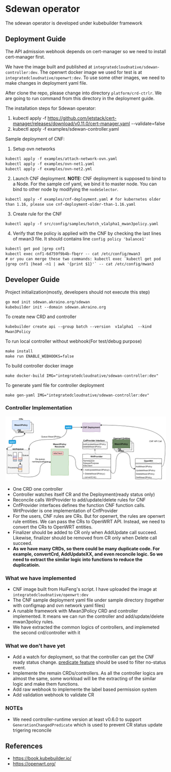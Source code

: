 # Sdewan operator

The sdewan operator is developed under kubebuilder framework

## Deployment Guide

The API admission webhook depends on cert-manager so we need to install cert-manager first.

We have the image built and published at `integratedcloudnative/sdewan-controller:dev`. The openwrt
docker image we used for test is at `integratedcloudnative/openwrt:dev`. To use some other images,
we need to make changes in deployment yaml file.

After clone the repo, please change into directory `platform/crd-ctrlr`.
We are going to run command from this directory in the deployment guide.

The installation steps for Sdewan operator:
1. kubectl apply -f https://github.com/jetstack/cert-manager/releases/download/v0.11.0/cert-manager.yaml --validate=false
2. kubectl apply -f examples/sdewan-controller.yaml

Sample deployment of CNF:
1. Setup ovn networks
  ```
  kubectl apply -f examples/attach-network-ovn.yaml
  kubectl apply -f examples/ovn-net1.yaml
  kubectl apply -f examples/ovn-net2.yml
  ```
2. Launch CNF deployment. **NOTE:** CNF deployment is supposed to bind to a Node.
  For the sample cnf yaml, we bind it to master node. You can bind to other node by modifying the `nodeSelector`.
  ```
  kubectl apply -f examples/cnf-deployment.yaml # for kubernetes older than 1.16, please use cnf-deployment-older-than-1.16.yaml
  ```
3. Create rule for the CNF
  ```
  kubectl apply -f src/config/samples/batch_v1alpha1_mwan3policy.yaml
  ```
4. Verify that the policy is applied with the CNF by checking the last lines of mwan3 file. It should contains line `config policy 'balance1'`
  ```
  kubectl get pod |grep cnf1
  kubectl exec cnf1-6d759f9b4b-fbqrr -- cat /etc/config/mwan3
  # or you can merge these two commands: kubectl exec `kubectl get pod |grep cnf1 |head -n1 | awk '{print $1}'` -- cat /etc/config/mwan3
  ```


## Developer Guide

Project initialization(mostly, developers should not execute this step)
```
go mod init sdewan.akraino.org/sdewan
kubebuilder init --domain sdewan.akraino.org
```

To create new CRD and controller
```
kubebuilder create api --group batch --version  v1alpha1  --kind  Mwan3Policy
```

To run local controller without webhook(For test/debug purpose)
```
make install
make run ENABLE_WEBHOOKS=false
```

To build controller docker image
```
make docker-build IMG="integratedcloudnative/sdewan-controller:dev"
```

To generate yaml file for controller deployment
```
make gen-yaml IMG="integratedcloudnative/sdewan-controller:dev"
```

### Controller Implementation

![sdewan_dev](diagrams/sdewan_dev.png)

- One CRD one controller
- Controller watches itself CR and the Deployment(ready status only)
- Reconcile calls WrtProvider to add/update/delete rules for CNF
- CnfProvider interfaces defines the function CNF function calls. WrtProvider is one implementation of CnfProvider
- For the users, CNF rules are CRs. But for openwrt, the rules are openwrt rule entities. We can pass the CRs to OpenWRT API. Instead, we need to convert the CRs to OpenWRT entities.
- Finalizer should be added to CR only when AddUpdate call succeed. Likewise, finalizer should be removed from CR only when Delete call succeed.
- **As we have many CRDs, so there could be many duplicate code. For example, convertCrd, AddUpdateXX, and even reconcile logic. So we need to extract the similar logic into functions to reduce the duplicatioin.**

### What we have implemented

- CNF image built from HuiFeng's script. I have uploaded the image at `integratedcloudnative/openwrt:dev`
- The CNF sample deployment yaml file under sample directory (together with configmap and ovn network yaml files)
- A runable framework with Mwan3Policy CRD and controller implemented. It means we can run the controller and add/update/delete mwan3policy rules.
- We have extracted the common logics of controllers, and implemeted the second crd/controller with it

### What we don't have yet

- Add a watch for deployment, so that the controller can get the CNF ready status change. [predicate feature](https://godoc.org/sigs.k8s.io/controller-runtime/pkg/predicate#example-Funcs) should be used to filter no-status event.
- Implemente the remain CRDs/controllers. As all the controller logics are almost the same, some workload will be the extracting of the similar logic and make them functions.
- Add raw webhook to implemente the label based permission system
- Add validation webhook to validate CR

### NOTEs

- We need controller-runtime version at least v0.6.0 to support `GenerationChangedPredicate` which is used to prevent CR status update trigering reconcile

## References

- https://book.kubebuilder.io/
- https://openwrt.org/
